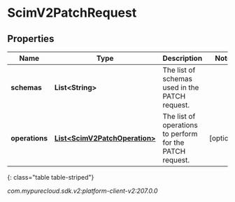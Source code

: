 # ScimV2PatchRequest


## Properties

| Name | Type | Description | Notes |
| ------------ | ------------- | ------------- | ------------- |
| **schemas** | **List&lt;String&gt;** | The list of schemas used in the PATCH request. |  |
| **operations** | [**List&lt;ScimV2PatchOperation&gt;**](ScimV2PatchOperation) | The list of operations to perform for the PATCH request. |  [optional] |
{: class="table table-striped"}




_com.mypurecloud.sdk.v2:platform-client-v2:207.0.0_
